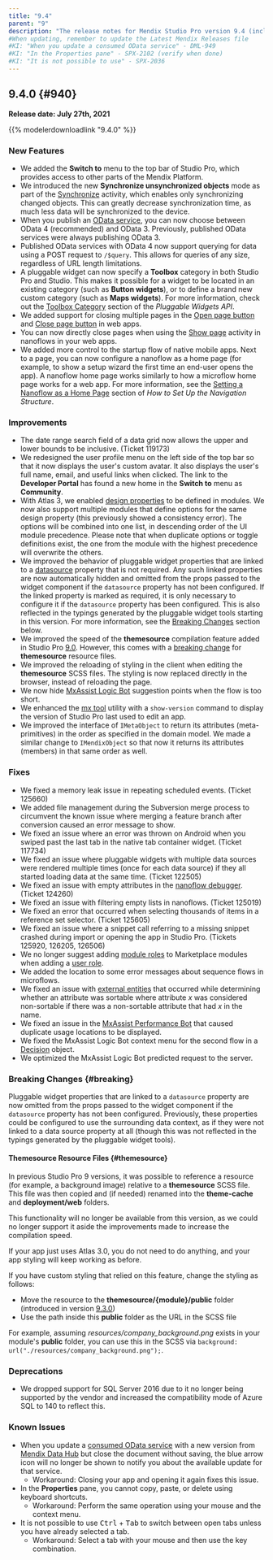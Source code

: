 ```yaml
---
title: "9.4"
parent: "9"
description: "The release notes for Mendix Studio Pro version 9.4 (including all patches) with details on new features, bug fixes, and known issues."
#When updating, remember to update the Latest Mendix Releases file
#KI: "When you update a consumed OData service" - DML-949
#KI: "In the Properties pane" - SPX-2102 (verify when done)
#KI: "It is not possible to use" - SPX-2036
---
```


## 9.4.0 {#940}

**Release date: July 27th, 2021**

{{% modelerdownloadlink "9.4.0" %}}

### New Features

* We added the **Switch to** menu to the top bar of Studio Pro, which provides access to other parts of the Mendix Platform.
* We introduced the new **Synchronize unsynchronized objects** mode as part of the [Synchronize](/refguide/synchronize) activity, which enables only synchronizing changed objects. This can greatly decrease synchronization time, as much less data will be synchronized to the device.
* When you publish an [OData service](/refguide/published-odata-services), you can now choose between OData 4 (recommended) and OData 3. Previously, published OData services were always publishing OData 3.
* Published OData services with OData 4 now support querying for data using a POST request to `/$query`. This allows for queries of any size, regardless of URL length limitations.
* A pluggable widget can now specify a **Toolbox** category in both Studio Pro and Studio. This makes it possible for a widget to be located in an existing category (such as **Button widgets**), or to define a brand new custom category (such as **Maps widgets**). For more information, check out the [Toolbox Category](/apidocs-mxsdk/apidocs/pluggable-widgets#toolbox-category) section of the *Pluggable Widgets API*.
* We added support for closing multiple pages in the [Open page button](/refguide/button-widgets) and [Close page button](/refguide/button-widgets) in web apps.
* You can now directly close pages when using the [Show page](/refguide/show-page#close-pages) activity in nanoflows in your web apps.
* We added more control to the startup flow of native mobile apps. Next to a page, you can now configure a nanoflow as a home page (for example, to show a setup wizard the first time an end-user opens the app). A nanoflow home page works similarly to how a microflow home page works for a web app. For more information, see the [Setting a Nanoflow as a Home Page](/howto/general/setting-up-the-navigation-structure#nanoflow-home-page) section of *How to Set Up the Navigation Structure*.

### Improvements

* The date range search field of a data grid now allows the upper and lower bounds to be inclusive. (Ticket 119173)
* We redesigned the user profile menu on the left side of the top bar so that it now displays the user's custom avatar. It also displays the user's full name, email, and useful links when clicked. The link to the **Developer Portal** has found a new home in the **Switch to** menu as **Community**.
* With Atlas 3, we enabled [design properties](/apidocs-mxsdk/apidocs/design-properties#design-properties-definitions) to be defined in modules. We now also support multiple modules that define options for the same design property (this previously showed a consistency error). The options will be combined into one list, in descending order of the UI module precedence. Please note that when duplicate options or toggle definitions exist, the one from the module with the highest precedence will overwrite the others.
* We improved the behavior of pluggable widget properties that are linked to a [datasource](/apidocs-mxsdk/apidocs/pluggable-widgets-property-types#datasource) property that is not required. Any such linked properties are now automatically hidden and omitted from the props passed to the widget component if the `datasource` property has not been configured. If the linked property is marked as required, it is only necessary to configure it if the `datasource` property has been configured. This is also reflected in the typings generated by the pluggable widget tools starting in this version. For more information, see the [Breaking Changes](#breaking) section below.
* We improved the speed of the **themesource** compilation feature added in Studio Pro [9.0](9.0#new-themesource-folder). However, this comes with a [breaking change](#themesource) for **themesource** resource files.
* We improved the reloading of styling in the client when editing the **themesource** SCSS files. The styling is now replaced directly in the browser, instead of reloading the page.
* We now hide [MxAssist Logic Bot](/refguide/mx-assist-logic-bot) suggestion points when the flow is too short.
* We enhanced the [mx tool](/refguide/mx-command-line-tool) utility with a `show-version` command to display the version of Studio Pro last used to edit an app.
* We improved the interface of `IMetaObject` to return its attributes (meta-primitives) in the order as specified in the domain model. We made a similar change to `IMendixObject` so that now it returns its attributes (members) in that same order as well.

### Fixes

* <a name="125660"></a>We fixed a memory leak issue in repeating scheduled events. (Ticket 125660)
* <a name="1190"></a>We added file management during the Subversion merge process to circumvent the known issue where merging a feature branch after conversion caused an error message to show.
* We fixed an issue where an error was thrown on Android when you swiped past the last tab in the native tab container widget. (Ticket 117734)
* We fixed an issue where pluggable widgets with multiple data sources were rendered multiple times (once for each data source) if they all started loading data at the same time. (Ticket 122505)
* We fixed an issue with empty attributes in the [nanoflow debugger](/howto/monitoring-troubleshooting/debug-microflows-and-nanoflows). (Ticket 124260)
* We fixed an issue with filtering empty lists in nanoflows. (Ticket 125019)
* We fixed an error that occurred when selecting thousands of items in a reference set selector. (Ticket 125605)
* We fixed an issue where a snippet call referring to a missing snippet crashed during import or opening the app in Studio Pro. (Tickets 125920, 126205, 126506)
* We no longer suggest adding [module roles](/refguide/module-security#module-role) to Marketplace modules when adding a [user role](/refguide/user-roles).
* We added the location to some error messages about sequence flows in microflows.
* We fixed an issue with [external entities](/refguide/external-entities) that occurred while determining whether an attribute was sortable where attribute *x* was considered non-sortable if there was a non-sortable attribute that had *x* in the name.
* We fixed an issue in the [MxAssist Performance Bot](/refguide/mx-assist-performance-bot) that caused duplicate usage locations to be displayed.
* We fixed the MxAssist Logic Bot context menu for the second flow in a [Decision](/refguide/decisions) object.
* We optimized the MxAssist Logic Bot predicted request to the server.

### Breaking Changes {#breaking}

Pluggable widget properties that are linked to a `datasource` property are now omitted from the props passed to the widget component if the `datasource` property has not been configured. Previously, these properties could be configured to use the surrounding data context, as if they were not linked to a data source property at all (though this was not reflected in the typings generated by the pluggable widget tools).

#### Themesource Resource Files {#themesource}

In previous Studio Pro 9 versions, it was possible to reference a resource (for example, a background image) relative to a **themesource** SCSS file. This file was then copied and (if needed) renamed into the **theme-cache** and **deployment/web** folders.

This functionality will no longer be available from this version, as we could no longer support it aside the improvements made to increase the compilation speed.

If your app just uses Atlas 3.0, you do not need to do anything, and your app styling will keep working as before.

If you have custom styling that relied on this feature, change the styling as follows:

* Move the resource to the **themesource/{module}/public** folder (introduced in version [9.3.0](9.3))
* Use the path inside this **public** folder as the URL in the SCSS file

For example, assuming *resources/company_background.png* exists in your module's **public** folder, you can use this in the SCSS via `background: url("./resources/company_background.png");`.

### Deprecations

* We dropped support for SQL Server 2016 due to it no longer being supported by the vendor and increased the compatibility mode of Azure SQL to 140 to reflect this.

### Known Issues

* When you update a [consumed OData service](/refguide/consumed-odata-service) with a new version from [Mendix Data Hub](/data-hub/) but close the document without saving, the blue arrow icon will no longer be shown to notify you about the available update for that service.
	* Workaround: Closing your app and opening it again fixes this issue.
* In the **Properties** pane, you cannot copy, paste, or delete using keyboard shortcuts.
	* Workaround: Perform the same operation using your mouse and the context menu.
* It is not possible to use <kbd>Ctrl</kbd> + <kbd>Tab</kbd> to switch between open tabs unless you have already selected a tab.
	* Workaround: Select a tab with your mouse and then use the key combination.
